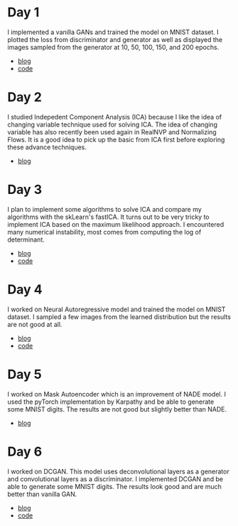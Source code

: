 
# Day 1
I implemented a vanilla GANs and trained the model on MNIST dataset. I plotted the loss from discriminator and generator as well as displayed the images sampled from the generator at 10, 50, 100, 150, and 200 epochs.

- [blog](https://sutheeblog.wordpress.com/2018/08/14/day-1-vanilla-gans/)
- [code](https://github.com/unsuthee/100DaysofMLCode/tree/master/day1)

# Day 2
I studied Indepedent Component Analysis (ICA) because I like the idea of changing variable technique used for solving ICA. The idea of changing variable has also recently been used again in RealNVP and Normalizing Flows. It is a good idea to pick up the basic from ICA first before exploring these advance techniques.

- [blog](https://sutheeblog.wordpress.com/2018/08/17/day-2-independent-component-analysis-ica/)

# Day 3
I plan to implement some algorithms to solve ICA and compare my algorithms with the skLearn's fastICA. It turns out to be very tricky to implement ICA based on the maximum likelihood approach. I encountered many numerical instability, most comes from computing the log of determinant. 

- [blog](https://sutheeblog.wordpress.com/2018/08/19/day-3-ica-with-gradient-ascent/)
- [code](https://github.com/unsuthee/100DaysofMLCode/blob/master/day2/PlayWithICA.ipynb)

# Day 4
I worked on Neural Autoregressive model and trained the model on MNIST dataset. I sampled a few images from the learned distribution but the results are not good at all.

- [blog](https://sutheeblog.wordpress.com/2018/08/20/day-4-nade-revisit/)
- [code](https://github.com/unsuthee/100DaysofMLCode/tree/master/day4)

# Day 5
I worked on Mask Autoencoder which is an improvement of NADE model. I used the pyTorch implementation by Karpathy and be able to generate some MNIST digits. The results are not good but slightly better than NADE.

- [blog](https://sutheeblog.wordpress.com/2018/08/22/day-5-made-mask-autoencoder/)

# Day 6
I worked on DCGAN. This model uses deconvolutional layers as a generator and convolutional layers as a discriminator. I implemented DCGAN and be able to generate some MNIST digits. The results look good and are much better than vanilla GAN.

- [blog](https://sutheeblog.wordpress.com/2018/08/22/day-6-dcgan/)
- [code](https://github.com/unsuthee/100DaysofMLCode/blob/master/day6/run_DCGAN.py)
